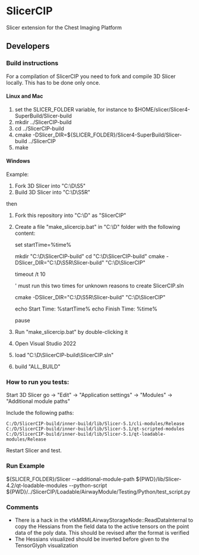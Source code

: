 # SlicerCIP


Slicer extension for the Chest Imaging Platform

## Developers

### Build instructions

For a compilation of SlicerCIP you need to fork and compile 3D Slicer locally. This has to be done only once.  

#### Linux and Mac

1. set the SLICER_FOLDER variable, for instance to $HOME/slicer/Slicer4-SuperBuild/Slicer-build
2. mkdir ../SlicerCIP-build
3. cd ../SlicerCIP-build
4. cmake -DSlicer_DIR=${SLICER_FOLDER}/Slicer4-SuperBuild/Slicer-build ../SlicerCIP
5. make

#### Windows

Example: 

1. Fork 3D Slicer into "C:\D\S5\"
2. Build 3D Slicer into "C:\D\S5R\" 

then 

1. Fork this repository into "C:\D\" as "SlicerCIP"
2. Create a file "make_slicercip.bat" in "C:\D" folder with the following content: 

    set startTime=%time%

    mkdir "C:\D\SlicerCIP-build"
    cd "C:\D\SlicerCIP-build"
    cmake -DSlicer_DIR="C:\D\S5R\Slicer-build" "C:\D\SlicerCIP"

    timeout /t 10

    ' must run this two times for unknown reasons to create SlicerCIP.sln

    cmake -DSlicer_DIR="C:\D\S5R\Slicer-build" "C:\D\SlicerCIP"

    echo Start Time: %startTime%
    echo Finish Time: %time%

    pause

3. Run "make_slicercip.bat" by double-clicking it
4. Open Visual Studio 2022
5. load "C:\D\SlicerCIP-build\SlicerCIP.sln"
6. build "ALL_BUILD"

### How to run you tests: 

Start 3D Slicer go -> "Edit" -> "Application settings" -> "Modules" -> "Additional module paths"

Include the following paths: 

```
C:/D/SlicerCIP-build/inner-build/lib/Slicer-5.1/cli-modules/Release
C:/D/SlicerCIP-build/inner-build/lib/Slicer-5.1/qt-scripted-modules
C:/D/SlicerCIP-build/inner-build/lib/Slicer-5.1/qt-loadable-modules/Release
```

Restart Slicer and test. 

### Run Example

${SLICER_FOLDER}/Slicer --additional-module-path ${PWD}/lib/Slicer-4.2/qt-loadable-modules --python-script ${PWD}/../SlicerCIP/Loadable/AirwayModule/Testing/Python/test_script.py

### Comments

- There is a hack in the vtkMRMLAirwayStorageNode::ReadDataInternal to copy the Hessians from the field data to the active tensors on the point data of the poly data. This should be revised after the format is verified
- The Hessians visualized should be inverted before given to the TensorGlyph visualization 

